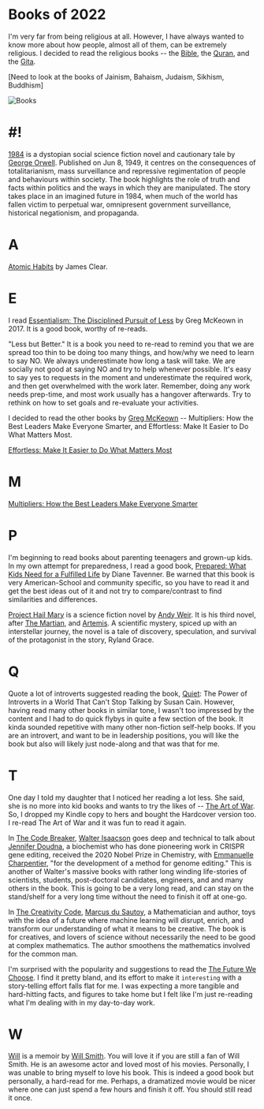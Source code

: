 # Books of 2022

I'm very far from being religious at all. However, I have always wanted to know more about how people, almost all of them, can be extremely religious. I decided to read the religious books -- the [Bible](https://en.wikipedia.org/wiki/Bible), the [Quran](https://en.wikipedia.org/wiki/Quran), and the [Gita](https://en.wikipedia.org/wiki/Bhagavad_Gita).

[Need to look at the books of Jainism, Bahaism, Judaism, Sikhism, Buddhism]

<img class="medium" src="https://cdn.oinam.com/img/books/books-dark.webp" alt="Books" loading="lazy">

# #!

[1984](https://en.wikipedia.org/wiki/Nineteen_Eighty-Four) is a dystopian social science fiction novel and cautionary tale by [George Orwell](https://en.wikipedia.org/wiki/George_Orwell). Published on Jun 8, 1949, it centres on the consequences of totalitarianism, mass surveillance and repressive regimentation of people and behaviours within society. The book highlights the role of truth and facts within politics and the ways in which they are manipulated. The story takes place in an imagined future in 1984, when much of the world has fallen victim to perpetual war, omnipresent government surveillance, historical negationism, and propaganda. 

# A

[Atomic Habits](https://jamesclear.com/atomic-habits) by James Clear.

# E

I read [Essentialism: The Disciplined Pursuit of Less](https://www.amazon.com/Essentialism-Disciplined-Pursuit-Greg-McKeown/dp/0804137382) by Greg McKeown in 2017. It is a good book, worthy of re-reads.

"Less but Better." It is a book you need to re-read to remind you that we are spread too thin to be doing too many things, and how/why we need to learn to say NO. We always underestimate how long a task will take. We are socially not good at saying NO and try to help whenever possible. It's easy to say yes to requests in the moment and underestimate the required work, and  then get overwhelmed with the work later. Remember, doing any work needs prep-time, and most work usually has a hangover afterwards. Try to rethink on how to set goals and re-evaluate your activities.

I decided to read the other books by [Greg McKeown](https://en.wikipedia.org/wiki/Greg_McKeown_(author)) -- Multipliers: How the Best Leaders Make Everyone Smarter, and Effortless: Make It Easier to Do What Matters Most.

[Effortless: Make It Easier to Do What Matters Most](https://www.amazon.com/Effortless-Make-Easier-What-Matters/dp/0593135644/)

# M

[Multipliers: How the Best Leaders Make Everyone Smarter](https://en.wikipedia.org/wiki/Multipliers:_How_the_Best_Leaders_Make_Everyone_Smarter)

# P

I'm beginning to read books about parenting teenagers and grown-up kids. In my own attempt for preparedness, I read a good book, [Prepared: What Kids Need for a Fulfilled Life](https://www.amazon.com/Prepared-What-Kids-Need-Fulfilled/dp/1984826069) by Diane Tavenner. Be warned that this book is very American-School and community specific, so you have to read it and get the best ideas out of it and not try to compare/contrast to find similarities and differences.

[Project Hail Mary](https://en.wikipedia.org/wiki/Project_Hail_Mary) is a science fiction novel by [Andy Weir](https://en.wikipedia.org/wiki/Andy_Weir). It is his third novel, after [The Martian](https://en.wikipedia.org/wiki/The_Martian_(Weir_novel)), and [Artemis](https://en.wikipedia.org/wiki/Artemis_(novel)). A scientific mystery, spiced up with an interstellar journey, the novel is a tale of discovery, speculation, and survival of the protagonist in the story, Ryland Grace.

# Q

Quote a lot of introverts suggested reading the book, [Quiet](https://en.wikipedia.org/wiki/Quiet%3A_The_Power_of_Introverts_in_a_World_That_Can't_Stop_Talking): The Power of Introverts in a World That Can't Stop Talking by Susan Cain. However, having read many other books in similar tone, I wasn't too impressed by the content and I had to do quick flybys in quite a few section of the book. It kinda sounded repetitive with many other non-fiction self-help books. If you are an introvert, and want to be in leadership positions, you will like the book but also will likely just node-along and that was that for me.

# T

One day I told my daughter that I noticed her reading a lot less. She said, she is no more into kid books and wants to try the likes of -- [The Art of War](https://en.wikipedia.org/wiki/The_Art_of_War). So, I dropped my Kindle copy to hers and bought the Hardcover version too. I re-read The Art of War and it was fun to read it again.

In [The Code Breaker](https://en.wikipedia.org/wiki/The_Code_Breaker), [Walter Isaacson](https://en.wikipedia.org/wiki/Walter_Isaacson) goes deep and technical to talk about [Jennifer Doudna](https://en.wikipedia.org/wiki/Jennifer_Doudna), a biochemist who has done pioneering work in CRISPR gene editing, received the 2020 Nobel Prize in Chemistry, with [Emmanuelle Charpentier](https://en.wikipedia.org/wiki/Emmanuelle_Charpentier), "for the development of a method for genome editing." This is another of Walter's massive books with rather long winding life-stories of scientists, students, post-doctoral candidates, engineers, and and many others in the book. This is going to be a very long read, and can stay on the stand/shelf for a very long time without the need to finish it off at one-go.

In [The Creativity Code](https://www.amazon.com/Creativity-Code-Learning-Write-Paint-dp-0008288151/dp/0008288151/), [Marcus du Sautoy](https://en.wikipedia.org/wiki/Marcus_du_Sautoy), a Mathematician and author, toys with the idea of a future where machine learning will disrupt, enrich, and transform our understanding of what it means to be creative. The book is for creatives, and lovers of science without necessarily the need to be good at complex mathematics. The author smoothens the mathematics involved for the common man.

I'm surprised with the popularity and suggestions to read the [The Future We Choose](https://www.amazon.com/Future-We-Choose-Surviving-Climate/dp/0525658351). I find it pretty bland, and its effort to make it `interesting` with a story-telling effort falls flat for me. I was expecting a more tangible and hard-hitting facts, and figures to take home but I felt like I'm just re-reading what I'm dealing with in my day-to-day work.

# W

[Will](https://willthebook.com) is a memoir by [Will Smith](https://en.wikipedia.org/wiki/Will_Smith). You will love it if you are still a fan of Will Smith. He is an awesome actor and loved most of his movies. Personally, I was unable to bring myself to love his book. This is indeed a good book but personally, a hard-read for me. Perhaps, a dramatized movie would be nicer where one can just spend a few hours and finish it off. You should still read it once.